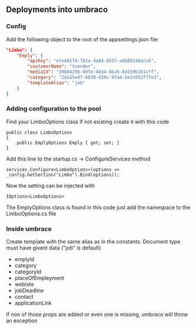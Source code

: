 ﻿## Deployments into umbraco

### Config
Add the following object to the root of the appsettings.json file
```json
"Limbo": {
    "Emply": {
        "apiKey": "efe48574-7b2a-4a84-8557-adb89140acc6",
        "customerName": "toender",
        "mediaId": "30b0425b-09fe-4b34-8ba5-0d159b1b1cff",
        "category": "2da25e47-6839-439c-97a4-be2c65277fe3",
        "templateAlias": "job"
    }
}
```

### Adding configuration to the pool
Find your LimboOptions class if not existing create it with this code
```CSharp
public class LimboOptions
{
    public EmplyOptions Emply { get; set; }
}
```
Add this line to the startup.cs -> ConfigureServices method
```CSharp
services.Configure<LimboOptions>(options => _config.GetSection("Limbo").Bind(options));
```

Now the setting can be injected with
```CSharp
IOptions<LimboOptions>
```
The EmplyOptions class is found in this code just add the namespace to the LimboOptions.cs file

### Inside umbraco
Create template with the same alias as in the constants. Document type must have givent data ("job" is default)
* emplyId
* category
* categoryId
* placeOfEmpleyment
* webiste
* jobDeadline
* contact
* applicationLink

If non of those props are added or even one is missing, umbraco will throw an exception